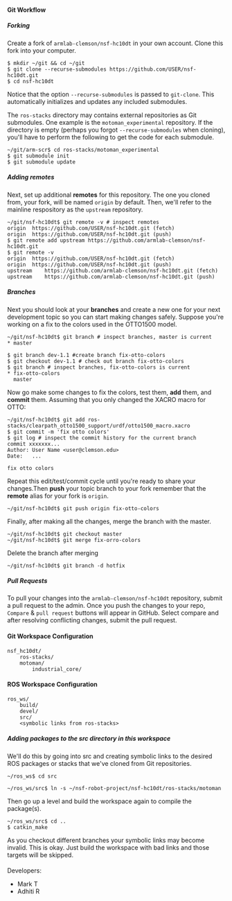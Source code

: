 

#### Git Workflow

##### Forking

Create a fork of `armlab-clemson/nsf-hc10dt` in your own account. Clone this fork into your computer.


	$ mkdir ~/git && cd ~/git
	$ git clone --recurse-submodules https://github.com/USER/nsf-hc10dt.git
	$ cd nsf-hc10dt


Notice that the option `--recurse-submodules` is passed to `git-clone`. This automatically initializes and updates any included submodules.

The `ros-stacks` directory may contains external repositories as Git submodules. One example is the `motoman_experimental` repository. If the directory is empty (perhaps you forgot `--recurse-submodules` when cloning), you'll have to perform the following to get the code for each submodule.

	~/git/arm-scr$ cd ros-stacks/motoman_experimental
	$ git submodule init
	$ git submodule update 

##### Adding remotes

Next, set up additional **remotes** for this repository. The one you cloned from, your fork,  will be named `origin` by default. Then, we'll refer to the mainline respository as the `upstream` repository.

	~/git/nsf-hc10dt$ git remote -v # inspect remotes
	origin	https://github.com/USER/nsf-hc10dt.git (fetch)
	origin	https://github.com/USER/nsf-hc10dt.git (push)
	$ git remote add upstream https://github.com/armlab-clemson/nsf-hc10dt.git
	$ git remote -v
	origin	https://github.com/USER/nsf-hc10dt.git (fetch)
	origin	https://github.com/USER/nsf-hc10dt.git (push)
	upstream	https://github.com/armlab-clemson/nsf-hc10dt.git (fetch)
	upstream	https://github.com/armlab-clemson/nsf-hc10dt.git (push)

##### Branches

Next you should look at your **branches** and create a new one for your next development topic so you can start making changes safely. Suppose you're working on a fix to the colors used in the OTTO1500 model.

    ~/git/nsf-hc10dt$ git branch # inspect branches, master is current
    * master

    $ git branch dev-1.1 #create branch fix-otto-colors
    $ git checkout dev-1.1 # check out branch fix-otto-colors
    $ git branch # inspect branches, fix-otto-colors is current
    * fix-otto-colors
      master

Now go make some changes to fix the colors, test them, **add** them, and **commit** them. Assuming that you only changed the XACRO macro for OTTO:

    ~/git/nsf-hc10dt$ git add ros-stacks/clearpath_otto1500_support/urdf/otto1500_macro.xacro
    $ git commit -m 'fix otto colors'
    $ git log # inspect the commit history for the current branch
    commit xxxxxxx...
    Author: User Name <user@clemson.edu>
    Date:   ...

    fix otto colors

Repeat this edit/test/commit cycle until you're ready to share your changes.Then **push** your topic branch to your fork remember that the **remote** alias for your fork is `origin`.

    ~/git/nsf-hc10dt$ git push origin fix-otto-colors

Finally, after making all the changes, merge the branch with the master. 


    ~/git/nsf-hc10dt$ git checkout master
    ~/git/nsf-hc10dt$ git merge fix-orro-colors

Delete the branch after merging

    ~/git/nsf-hc10dt$ git branch -d hotfix


##### Pull Requests


To pull your changes into the `armlab-clemson/nsf-hc10dt` repository, submit a pull request to the admin. Once you push the changes to your repo, `Compare` & `pull request` buttons will appear in GitHub. Select compare and after resolving conflicting changes, submit the pull request.


#### Git Workspace Configuration

```
nsf_hc10dt/
    ros-stacks/
	motoman/
        industrial_core/
```

#### ROS Workspace Configuration

```
ros_ws/
    build/
    devel/
    src/
	<symbolic links from ros-stacks>
```

##### Adding packages to the src directory in this workspace
 
We'll do this by going into src and creating symbolic links to the desired ROS packages or stacks that we've cloned from Git repositories.

```
~/ros_ws$ cd src

~/ros_ws/src$ ln -s ~/nsf-robot-project/nsf-hc10dt/ros-stacks/motoman
```

Then go up a level and build the workspace again to compile the package(s).

```
~/ros_ws/src$ cd ..
$ catkin_make
```

As you checkout different branches your symbolic links may become invalid. This is okay. Just build the workspace with bad links and those targets will be skipped.


####
Developers:
* Mark T
* Adhiti R
